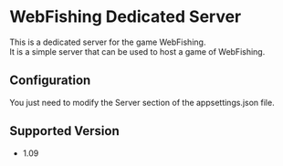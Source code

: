 ﻿# WebFishing Dedicated Server

This is a dedicated server for the game WebFishing.  
It is a simple server that can be used to host a game of WebFishing.

## Configuration
You just need to modify the Server section of the appsettings.json file.

## Supported Version
- 1.09